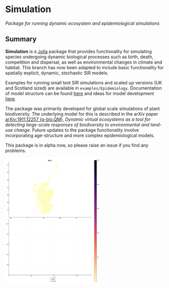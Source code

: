 # Simulation

*Package for running dynamic ecosystem and epidemiological simulations*

## Summary

**Simulation** is a [Julia](http://www.julialang.org) package that
provides functionality for simulating species undergoing dynamic
biological processes such as birth, death, competition and dispersal, as well as environmental changes in climate and habitat. This branch has now been adapted to include basic functionality for spatially explicit, dynamic, stochastic SIR models.

Examples for running small test SIR simulations and scaled up versions (UK and Scotland sized) are available in `examples/Epidemiology`. Documentation of model structure can be found [here](docs/Structure.md) and ideas for model development [here](docs/Design.md).

The package was primarily developed for global scale simulations of
plant biodiversity. The underlying model for this is described in the arXiv paper [arXiv:1911.12257 (q-bio.QM)][paper-url],
*Dynamic virtual ecosystems as a tool for detecting large-scale
responses of biodiversity to environmental and land-use change*. Future updates to the package functionality involve incorporating
age-structure and more complex epidemiological models.

This package is in alpha now, so please raise an issue if you find any
problems.

[paper-url]: https://arxiv.org/abs/1911.12257

<img src="test/examples/ScotlandSIRSim.gif" width="300" height="400" />
